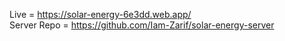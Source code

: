 Live = https://solar-energy-6e3dd.web.app/ <br/>
Server Repo = https://github.com/Iam-Zarif/solar-energy-server <br/>
